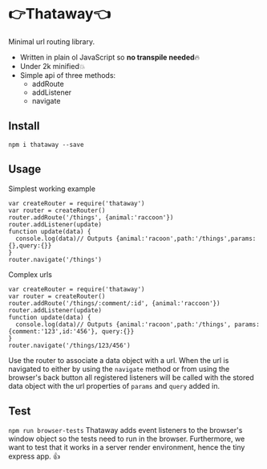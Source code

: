 # 👉Thataway👈
Minimal url routing library.

- Written in plain ol JavaScript so **no transpile needed**🔥
- Under 2k minified💥
- Simple api of three methods:
    - addRoute
    - addListener
    - navigate

## Install
`npm i thataway --save`

## Usage
Simplest working example

```
var createRouter = require('thataway')
var router = createRouter()
router.addRoute('/things', {animal:'raccoon'})
router.addListener(update)
function update(data) {
  console.log(data)// Outputs {animal:'racoon',path:'/things',params:{},query:{}}
}
router.navigate('/things')
```

Complex urls
```
var createRouter = require('thataway')
var router = createRouter()
router.addRoute('/things/:comment/:id', {animal:'raccoon'})
router.addListener(update)
function update(data) {
  console.log(data)// Outputs {animal:'racoon',path:'/things', params: {comment:'123',id:'456'}, query:{}}
}
router.navigate('/things/123/456')
```

Use the router to associate a data object with a url. When the url is navigated to either by using the `navigate` method or from using the browser's back button all registered listeners will be called with the stored data object with the url properties of `params` and `query` added in.

## Test
`npm run browser-tests`
Thataway adds event listeners to the browser's window object so the tests need to run in the browser. Furthermore, we want to test that it works in a server render environment, hence the tiny express app. 👍 

